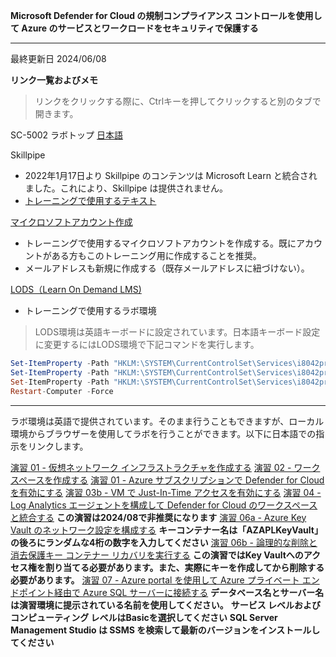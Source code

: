 **Microsoft Defender for Cloud の規制コンプライアンス コントロールを使用して Azure のサービスとワークロードをセキュリティで保護する**
***

最終更新日 2024/06/08

**リンク一覧およびメモ**

 > リンクをクリックする際に、Ctrlキーを押してクリックすると別のタブで開きます。

SC-5002 ラボトップ [日本語](https://github.com/MicrosoftLearning/Secure-Azure-with-Microsoft-Defender-Cloud-Compliance-Controls.ja-jp/tree/main/Instructions/Labs)

Skillpipe

- 2022年1月17日より Skillpipe のコンテンツは Microsoft Learn と統合されました。これにより、Skillpipe は提供されません。
- [トレーニングで使用するテキスト](https://learn.microsoft.com/ja-jp/training/paths/secure-azure-services-workloads-defender-cloud/)

[マイクロソフトアカウント作成](https://account.microsoft.com/account/Account)

- トレーニングで使用するマイクロソフトアカウントを作成する。既にアカウントがある方もこのトレーニング用に作成することを推奨。
- メールアドレスも新規に作成する（既存メールアドレスに紐づけない）。

[LODS（Learn On Demand LMS)](https://esi.learnondemand.net/User/Login?ReturnUrl=%2F)

- トレーニングで使用するラボ環境

 > LODS環境は英語キーボードに設定されています。日本語キーボード設定に変更するにはLODS環境で下記コマンドを実行します。

```powershell
Set-ItemProperty -Path "HKLM:\SYSTEM\CurrentControlSet\Services\i8042prt\Parameters" -Name "LayerDriver JPN" -Value "kbd106.dll"
Set-ItemProperty -Path "HKLM:\SYSTEM\CurrentControlSet\Services\i8042prt\Parameters" -Name "OverrideKeyboardType" -Value 7
Set-ItemProperty -Path "HKLM:\SYSTEM\CurrentControlSet\Services\i8042prt\Parameters" -Name "OverrideKeyboardSubtype" -Value 2
Restart-Computer -Force
```

***
ラボ環境は英語で提供されています。そのまま行うこともできますが、ローカル環境からブラウザーを使用してラボを行うことができます。以下に日本語での指示をリンクします。

[演習 01 - 仮想ネットワーク インフラストラクチャを作成する](https://github.com/MicrosoftLearning/Secure-Azure-with-Microsoft-Defender-Cloud-Compliance-Controls.ja-jp/blob/main/Instructions/Labs/LAB_01_Create%20a%20virtual%20network%20infrastructure.md)
[演習 02 - ワークスペースを作成する](https://github.com/MicrosoftLearning/Secure-Azure-with-Microsoft-Defender-Cloud-Compliance-Controls.ja-jp/blob/main/Instructions/Labs/LAB_02_Create%20a%20Log%20Analytics%20workspace%20for%20Microsoft%20Defender%20for%20Cloud.md)
[演習 01 - Azure サブスクリプションで Defender for Cloud を有効にする](https://github.com/MicrosoftLearning/Secure-Azure-with-Microsoft-Defender-Cloud-Compliance-Controls.ja-jp/blob/main/Instructions/Labs/LAB_01_Enable%20Defender%20for%20Cloud%20on%20your%20Azure%20subscription.md)
[演習 03b - VM で Just-In-Time アクセスを有効にする](https://github.com/MicrosoftLearning/Secure-Azure-with-Microsoft-Defender-Cloud-Compliance-Controls.ja-jp/blob/main/Instructions/Labs/LAB_03b_Configure%20just-in-time%20(JIT)%20VM%20access%20in%20Defender%20for%20Cloud.md)
[演習 04 - Log Analytics エージェントを構成して Defender for Cloud のワークスペースと統合する](https://github.com/MicrosoftLearning/Secure-Azure-with-Microsoft-Defender-Cloud-Compliance-Controls.ja-jp/blob/main/Instructions/Labs/LAB_04_Configure%20and%20integrate%20a%20Log%20Analytics%20agent%20and%20workspace%20in%20Defender%20for%20Cloud.md)
**この演習は2024/08で非推奨になります**
[演習 06a - Azure Key Vault のネットワーク設定を構成する](https://github.com/MicrosoftLearning/Secure-Azure-with-Microsoft-Defender-Cloud-Compliance-Controls.ja-jp/blob/main/Instructions/Labs/LAB_06a_Configure%20Azure%20Key%20Vault%20networking%20settings.md)
**キーコンテナー名は「AZAPLKeyVault」の後ろにランダムな4桁の数字を入力してください**
[演習 06b - 論理的な削除と消去保護キー コンテナー リカバリを実行する](https://github.com/MicrosoftLearning/Secure-Azure-with-Microsoft-Defender-Cloud-Compliance-Controls.ja-jp/blob/main/Instructions/Labs/LAB_06b_Perform%20soft-delete%20and%20purge%20protection%20key%20vault%20recovery.md)
**この演習ではKey Vaultへのアクセス権を割り当てる必要があります。また、実際にキーを作成してから削除する必要があります。**
[演習 07 - Azure portal を使用して Azure プライベート エンドポイント経由で Azure SQL サーバーに接続する](https://github.com/MicrosoftLearning/Secure-Azure-with-Microsoft-Defender-Cloud-Compliance-Controls.ja-jp/blob/main/Instructions/Labs/LAB_07_Connect%20to%20an%20Azure%20SQL%20server%20using%20an%20Azure%20Private%20Endpoint%20using%20the%20Azure%20portal.md)
**データベース名とサーバー名は演習環境に提示されている名前を使用してください。**
**サービス レベルおよびコンピューティング レベルはBasicを選択してください**
**SQL Server Management Studio は SSMS を検索して最新のバージョンをインストールしてください**

